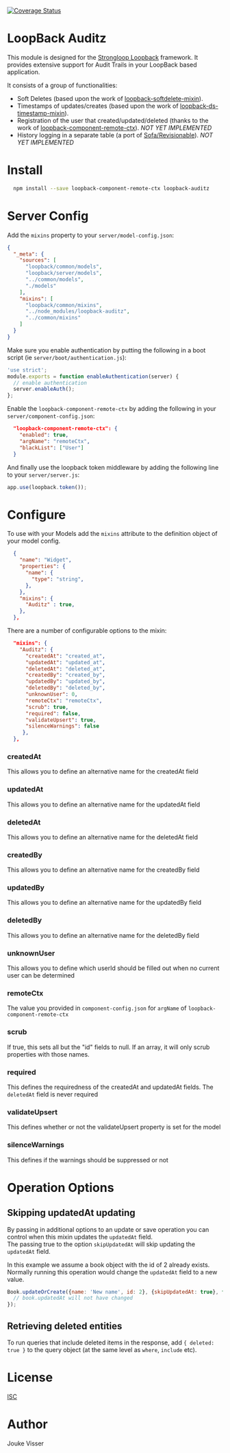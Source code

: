 [![Coverage Status](https://coveralls.io/repos/github/jouke/loopback-auditz/badge.svg?branch=master)](https://coveralls.io/github/jouke/loopback-auditz?branch=master)

LoopBack Auditz
===============

This module is designed for the [Strongloop Loopback](https://github.com/strongloop/loopback) framework. It provides extensive support for Audit Trails in your LoopBack based application.

It consists of a group of functionalities:
* Soft Deletes (based upon the work of [loopback-softdelete-mixin](https://github.com/gausie/loopback-softdelete-mixin)).
* Timestamps of updates/creates (based upon the work of [loopback-ds-timestamp-mixin](https://github.com/clarkbw/loopback-ds-timestamp-mixin)). 
* Registration of the user that created/updated/deleted (thanks to the work of [loopback-component-remote-ctx](https://github.com/snowyu/loopback-component-remote-ctx.js)). *NOT YET IMPLEMENTED*
* History logging in a separate table (a port of [Sofa/Revisionable](https://github.com/jarektkaczyk/revisionable)). *NOT YET IMPLEMENTED*

Install
=======

```bash
  npm install --save loopback-component-remote-ctx loopback-auditz
```

Server Config
=============

Add the `mixins` property to your `server/model-config.json`:

```json
{
  "_meta": {
    "sources": [
      "loopback/common/models",
      "loopback/server/models",
      "../common/models",
      "./models"
    ],
    "mixins": [
      "loopback/common/mixins",
      "../node_modules/loopback-auditz",
      "../common/mixins"
    ]
  }
}
```

Make sure you enable authentication by putting the following in a boot script (ie `server/boot/authentication.js`):

```javascript
'use strict';
module.exports = function enableAuthentication(server) {
  // enable authentication
  server.enableAuth();
};
```

Enable the `loopback-component-remote-ctx` by adding the following in your `server/component-config.json`:

```json
  "loopback-component-remote-ctx": {
    "enabled": true,
    "argName": "remoteCtx",
    "blackList": ["User"]
  }
```

And finally use the loopback token middleware by adding the following line to your `server/server.js`:

```javascript
app.use(loopback.token());
```

Configure
=========

To use with your Models add the `mixins` attribute to the definition object of your model config.

```json
  {
    "name": "Widget",
    "properties": {
      "name": {
        "type": "string",
      },
    },
    "mixins": {
      "Auditz" : true,
    },
  },
```

There are a number of configurable options to the mixin:

```json
  "mixins": {
    "Auditz": {
      "createdAt": "created_at",
      "updatedAt": "updated_at",
      "deletedAt": "deleted_at",
      "createdBy": "created_by",
      "updatedBy": "updated_by",
      "deletedBy": "deleted_by",
      "unknownUser": 0,
      "remoteCtx": "remoteCtx",
      "scrub": true,
      "required": false,
      "validateUpsert": true,
      "silenceWarnings": false
     },
  },
```

### createdAt
This allows you to define an alternative name for the createdAt field

### updatedAt
This allows you to define an alternative name for the updatedAt field

### deletedAt
This allows you to define an alternative name for the deletedAt field

### createdBy
This allows you to define an alternative name for the createdBy field

### updatedBy
This allows you to define an alternative name for the updatedBy field

### deletedBy
This allows you to define an alternative name for the deletedBy field

### unknownUser
This allows you to define which userId should be filled out when no current user can be determined

### remoteCtx
The value you provided in `component-config.json` for `argName` of `loopback-component-remote-ctx`

### scrub
If true, this sets all but the "id" fields to null. If an array, it will only scrub properties with those names.

### required
This defines the requiredness of the createdAt and updatedAt fields. The `deletedAt` field is never required

### validateUpsert
This defines whether or not the validateUpsert property is set for the model

### silenceWarnings
This defines if the warnings should be suppressed or not

Operation Options
=================

Skipping updatedAt updating
---------------------------

By passing in additional options to an update or save operation you can control when this mixin updates the `updatedAt` field.  
The passing true to the option `skipUpdatedAt` will skip updating the `updatedAt` field.

In this example we assume a book object with the id of 2 already exists. Normally running this operation would change the `updatedAt` field to a new value.

```js
Book.updateOrCreate({name: 'New name', id: 2}, {skipUpdatedAt: true}, function(err, book) {
  // book.updatedAt will not have changed
});
```

Retrieving deleted entities
---------------------------

To run queries that include deleted items in the response, add `{ deleted: true }` to the query object (at the same level as `where`, `include` etc).

License
=======
[ISC](LICENSE.md)

Author
======

Jouke Visser <jouke at studio-mv dot nl>